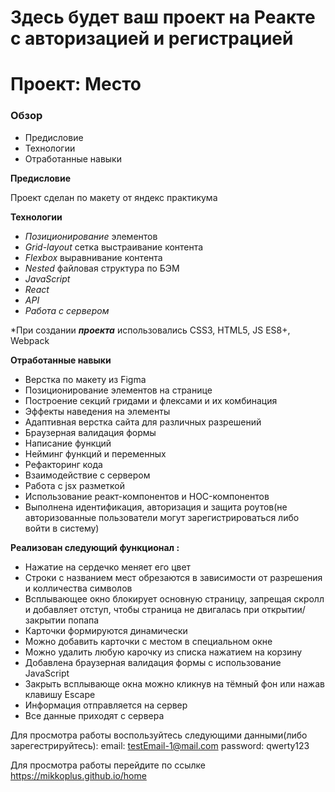 # Здесь будет ваш проект на Реакте с авторизацией и регистрацией

# Проект: Место

### Обзор

* Предисловие 
* Технологии
* Отработанные навыки

**Предисловие**

Проект сделан по макету от яндекс практикума

**Технологии**

* *Позиционирование* элементов
* *Grid-layout* сетка выстраивание контента
* *Flexbox* выравнивание контента
* *Nested* файловая структура по БЭМ
* *JavaScript* 
* *React*
* *API*
* *Работа с сервером*

*При создании ***проекта*** использовались CSS3, HTML5, JS ES8+, Webpack

**Отработанные навыки**

* Верстка по макету из Figma
* Позиционирование элементов на странице
* Построение секций гридами и флексами и их комбинация
* Эффекты наведения на элементы
* Адаптивная верстка сайта для различных разрешений
* Браузерная валидация формы
* Написание функций 
* Нейминг функций и переменных 
* Рефакторинг кода
* Взаимодействие с сервером
* Работа с jsx разметкой
* Использование реакт-компонентов и HOC-компонентов
* Выполнена идентификация, авторизация и защита роутов(не авторизованные пользователи могут зарегистрироваться либо войти в систему)  

**Реализован следующий функционал :**

* Нажатие на сердечко меняет его цвет
* Строки с названием мест обрезаются в зависимости от разрешения и колличества символов
* Всплывающее окно блокирует основную страницу, запрещая скролл и добавляет отступ, чтобы страница не двигалась при открытии/закрытии попапа
* Карточки формируются динамически
* Можно добавить карточки с местом в специальном окне
* Можно удалить любую карочку из списка нажатием на корзину
* Добавлена браузерная валидация формы с использование JavaScript
* Закрыть всплывающе окна можно кликнув на тёмный фон или нажав клавишу Escape
* Информация отправляется на сервер
* Все данные приходят с сервера


Для просмотра работы воспользуйтесь следующими данными(либо зарегестрируйтесь): 
email: testEmail-1@mail.com
password: qwerty123

Для просмотра работы перейдите по ссылке https://mikkoplus.github.io/home
